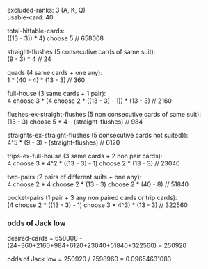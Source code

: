 excluded-ranks: 3 (A, K, Q)  
usable-card: 40


total-hittable-cards:  
((13 - 3)) * 4) choose 5
// 658008


straight-flushes (5 consecutive cards of same suit):  
(9 - 3) * 4
// 24

quads (4 same cards + one any):  
1 * (40 - 4) * (13 - 3)
// 360

full-house (3 same cards + 1 pair):  
4 choose 3 * (4 choose 2 * ((13 - 3) - 1)) * (13 - 3)
// 2160

flushes-ex-straight-flushes (5 non consecutive cards of same suit):  
(13 - 3) choose 5 * 4 - (straight-flushes)
// 984

straights-ex-straight-flushes (5 consecutive cards not suited)):  
4^5 * (9 - 3) - (straight-flushes)
// 6120

trips-ex-full-house (3 same cards + 2 non pair cards):  
4 choose 3 * 4^2 * ((13 - 3) - 1) choose 2 * (13 - 3)
// 23040

two-pairs (2 pairs of different suits + one any):  
4 choose 2 * 4 choose 2 * (13 - 3) choose 2 * (40 - 8)
// 51840

pocket-pairs (1 pair + 3 any non paired cards or trip cards):  
(4 choose 2 * ((13 - 3) - 1) choose 3 * 4^3) * (13 - 3)
// 322560


### odds of Jack low

desired-cards = 658008 - (24+360+2160+984+6120+23040+51840+322560) = 250920

odds of Jack low = 250920 / 2598960 = 0.09654631083
